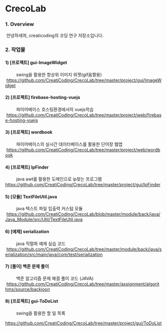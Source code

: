 # CrecoLab

### 1. Overview

  안녕하세여, creaticoding의 코딩 연구 저장소입니다.
  
### 2. 작업물

#### 1) [프로젝트] gui-ImageWidget
          swing을 활용한 항상위 이미지 위젯(gif움짤용)
          https://github.com/CreatiCoding/CrecoLab/tree/master/project/gui/ImageWidget
          
#### 2) [프로젝트] firebase-hosting-vuejs
          파이어베이스 호스팅환경에서의 vuejs학습
          https://github.com/CreatiCoding/CrecoLab/tree/master/project/web/firebase-hosting-vuejs
          
#### 3) [프로젝트] wordbook
          파이어베이스의 실시간 데이터베이스를 활용한 단어장 웹앱
          https://github.com/CreatiCoding/CrecoLab/tree/master/project/web/wordbook
          
#### 4) [프로젝트] IpFinder
          java awt를 활용한 도메인으로 ip찾는 프로그램
          https://github.com/CreatiCoding/CrecoLab/tree/master/project/gui/IpFinder

#### 5) [모듈] TextFileUtil.java
          java 텍스트 파일 입출력 커스텀 모듈
          https://github.com/CreatiCoding/CrecoLab/blob/master/module/back/java/Java_Module/src/Util/TextFileUtil.java
          
#### 6) [예제] serialization
          java 직렬화 예제 실습 코드
          https://github.com/CreatiCoding/CrecoLab/tree/master/module/back/java/serialization/src/main/java/com/test/serialization
          
#### 7) [풀이] 백준 문제 풀이
          백준 알고리즘 문제 해결 풀이 코드 (JAVA)
          https://github.com/CreatiCoding/CrecoLab/tree/master/assignment/algorithms/source/backjoon

#### 8) [프로젝트] gui-ToDoList
          swing을 활용한 할 일 목록
          
https://github.com/CreatiCoding/CrecoLab/tree/master/project/gui/ToDoList

